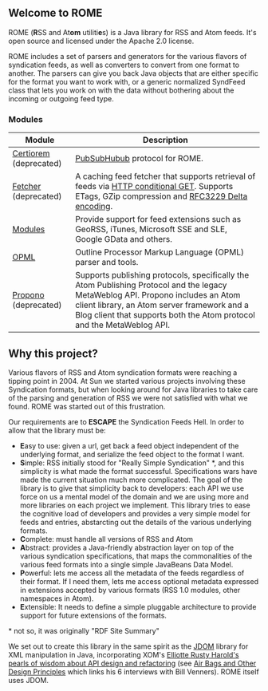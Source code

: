 ## Welcome to ROME

ROME (**R**SS and At**om** utiliti**e**s) is a Java library for RSS and Atom 
feeds. It's open source and licensed under the Apache 2.0 license.

ROME includes a set of parsers and generators for the various flavors of 
syndication feeds, as well as converters to convert from one format to another. 
The parsers can give you back Java objects that are either specific for the 
format you want to work with, or a generic normalized SyndFeed class that lets 
you work on with the data without bothering about the incoming or outgoing feed 
type.

### Modules

| Module | Description |
| --- | --- |
| [Certiorem](rome-certiorem/index.html) (deprecated) | [PubSubHubub](https://en.wikipedia.org/wiki/WebSub) protocol for ROME. |
| [Fetcher](rome-fetcher/index.html) (deprecated) |A caching feed fetcher that supports retrieval of feeds via [HTTP conditional GET](http://fishbowl.pastiche.org/2002/10/21/http_conditional_get_for_rss_hackers). Supports ETags, GZip compression and [RFC3229 Delta encoding](https://en.wikipedia.org/wiki/Delta_encoding#Delta_encoding_in_HTTP). |
| [Modules](rome-modules/index.html) | Provide support for feed extensions such as GeoRSS, iTunes, Microsoft SSE and SLE, Google GData and others. |
| [OPML](rome-opml/index.html) | Outline Processor Markup Language (OPML) parser and tools. |
| [Propono](rome-propono/index.html) (deprecated) | Supports publishing protocols, specifically the Atom Publishing Protocol and the legacy MetaWeblog API. Propono includes an Atom client library, an Atom server framework and a Blog client that supports both the Atom protocol and the MetaWeblog API. |

## Why this project?

Various flavors of RSS and Atom syndication formats were reaching a tipping 
point in 2004. At Sun we started various projects involving these Syndication 
formats, but when looking around for Java libraries to take care of the parsing
and generation of RSS we were not satisfied with what we found. ROME was started
out of this frustration.

Our requirements are to **ESCAPE** the Syndication Feeds Hell. In order to allow
that the library must be:

-   **E**asy to use: given a url, get back a feed object independent of
    the underlying format, and serialize the feed object to the format I
    want.
-   **S**imple: RSS initially stood for "Really Simple Syndication" *,
    and this simplicity is what made the format successful.
    Specifications wars have made the current situation much more
    complicated. The goal of the library is to give that simplicity back
    to developers: each API we use force on us a mental model of the
    domain and we are using more and more libraries on each project we
    implement. This library tries to ease the cognitive load of
    developers and provides a very simple model for feeds and entries,
    abstarcting out the details of the various underlying formats.
-   **C**omplete: must handle all versions of RSS and Atom
-   **A**bstract: provides a Java-friendly abstraction layer on top of
    the various syndication specifications, that maps the commonalities
    of the various feed formats into a single simple JavaBeans Data
    Model.
-   **P**owerful: lets me access all the metadata of the feeds
    regardless of their format. If I need them, lets me access optional
    metadata expressed in extensions accepted by various formats (RSS
    1.0 modules, other namespaces in Atom).
-   **E**xtensible: It needs to define a simple pluggable architecture
    to provide support for future extensions of the formats.

\* not so, it was originally \"RDF Site Summary\"

We set out to create this library in the same spirit as the
[JDOM](http://www.jdom.org/mission/index.html) library for XML manipulation in 
Java, incorporating XOM\'s 
[Elliotte Rusty Harold\'s pearls of wisdom about API design and refactoring](http://www.artima.com/intv/jdom.html) 
(see [Air Bags and Other Design Principles](http://www.artima.com/intv/airbags.html) which links his 6 interviews with Bill Venners). 
ROME itself uses JDOM.

